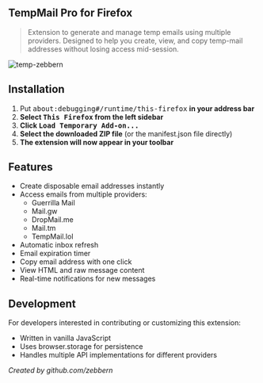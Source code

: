 ## TempMail Pro for Firefox 
> Extension to generate and manage temp emails using multiple providers. Designed to help you create, view, and copy temp-mail addresses without losing access mid-session.

![temp-zebbern](https://github.com/user-attachments/assets/af783c73-d7d5-4af2-aeae-85ff5b279952)


## Installation

1. Put <kbd>about:debugging#/runtime/this-firefox</kbd> **in your address bar**
2. **Select <kbd>This Firefox</kbd> from the left sidebar**
3. **Click <kbd>Load Temporary Add-on...</kbd>**
4. **Select the downloaded ZIP file** (or the manifest.json file directly)
5. **The extension will now appear in your toolbar**

## Features

- Create disposable email addresses instantly
- Access emails from multiple providers:
  - Guerrilla Mail
  - Mail.gw
  - DropMail.me
  - Mail.tm
  - TempMail.lol
- Automatic inbox refresh
- Email expiration timer
- Copy email address with one click
- View HTML and raw message content
- Real-time notifications for new messages

## Development

For developers interested in contributing or customizing this extension:
- Written in vanilla JavaScript
- Uses browser.storage for persistence
- Handles multiple API implementations for different providers

*Created by github.com/zebbern*
